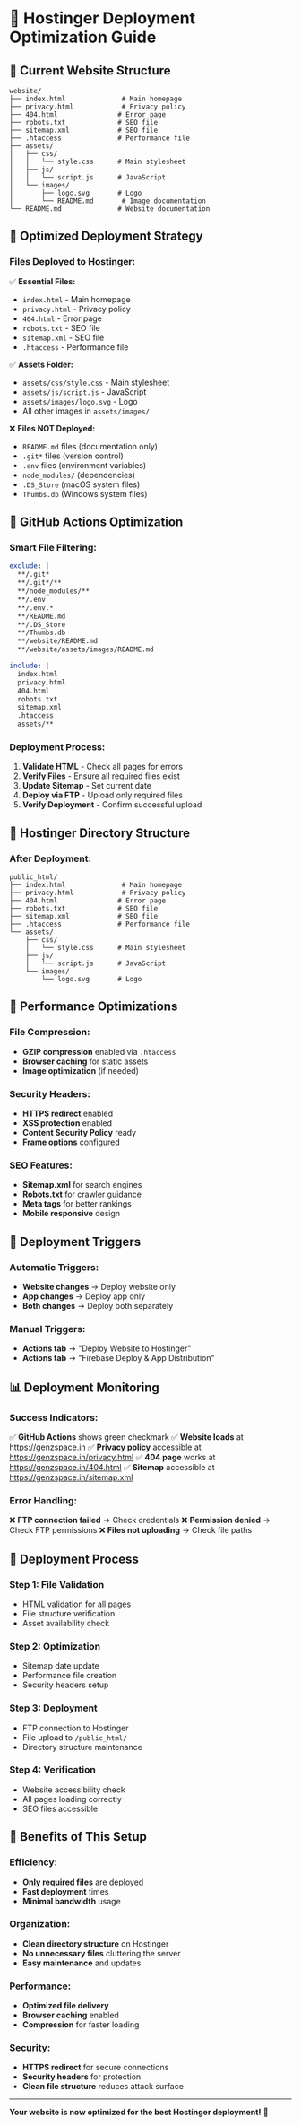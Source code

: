 # 🚀 Hostinger Deployment Optimization Guide

## 📁 **Current Website Structure**

```
website/
├── index.html              # Main homepage
├── privacy.html            # Privacy policy
├── 404.html               # Error page
├── robots.txt             # SEO file
├── sitemap.xml            # SEO file
├── .htaccess              # Performance file
├── assets/
│   ├── css/
│   │   └── style.css      # Main stylesheet
│   ├── js/
│   │   └── script.js      # JavaScript
│   └── images/
│       ├── logo.svg       # Logo
│       └── README.md       # Image documentation
└── README.md              # Website documentation
```

## 🎯 **Optimized Deployment Strategy**

### **Files Deployed to Hostinger:**
✅ **Essential Files:**
- `index.html` - Main homepage
- `privacy.html` - Privacy policy
- `404.html` - Error page
- `robots.txt` - SEO file
- `sitemap.xml` - SEO file
- `.htaccess` - Performance file

✅ **Assets Folder:**
- `assets/css/style.css` - Main stylesheet
- `assets/js/script.js` - JavaScript
- `assets/images/logo.svg` - Logo
- All other images in `assets/images/`

❌ **Files NOT Deployed:**
- `README.md` files (documentation only)
- `.git*` files (version control)
- `.env` files (environment variables)
- `node_modules/` (dependencies)
- `.DS_Store` (macOS system files)
- `Thumbs.db` (Windows system files)

## 🔧 **GitHub Actions Optimization**

### **Smart File Filtering:**
```yaml
exclude: |
  **/.git*
  **/.git*/**
  **/node_modules/**
  **/.env
  **/.env.*
  **/README.md
  **/.DS_Store
  **/Thumbs.db
  **/website/README.md
  **/website/assets/images/README.md

include: |
  index.html
  privacy.html
  404.html
  robots.txt
  sitemap.xml
  .htaccess
  assets/**
```

### **Deployment Process:**
1. **Validate HTML** - Check all pages for errors
2. **Verify Files** - Ensure all required files exist
3. **Update Sitemap** - Set current date
4. **Deploy via FTP** - Upload only required files
5. **Verify Deployment** - Confirm successful upload

## 📱 **Hostinger Directory Structure**

### **After Deployment:**
```
public_html/
├── index.html              # Main homepage
├── privacy.html            # Privacy policy
├── 404.html               # Error page
├── robots.txt             # SEO file
├── sitemap.xml            # SEO file
├── .htaccess              # Performance file
└── assets/
    ├── css/
    │   └── style.css      # Main stylesheet
    ├── js/
    │   └── script.js      # JavaScript
    └── images/
        └── logo.svg       # Logo
```

## 🚀 **Performance Optimizations**

### **File Compression:**
- **GZIP compression** enabled via `.htaccess`
- **Browser caching** for static assets
- **Image optimization** (if needed)

### **Security Headers:**
- **HTTPS redirect** enabled
- **XSS protection** enabled
- **Content Security Policy** ready
- **Frame options** configured

### **SEO Features:**
- **Sitemap.xml** for search engines
- **Robots.txt** for crawler guidance
- **Meta tags** for better rankings
- **Mobile responsive** design

## 🎯 **Deployment Triggers**

### **Automatic Triggers:**
- **Website changes** → Deploy website only
- **App changes** → Deploy app only
- **Both changes** → Deploy both separately

### **Manual Triggers:**
- **Actions tab** → "Deploy Website to Hostinger"
- **Actions tab** → "Firebase Deploy & App Distribution"

## 📊 **Deployment Monitoring**

### **Success Indicators:**
✅ **GitHub Actions** shows green checkmark
✅ **Website loads** at https://genzspace.in
✅ **Privacy policy** accessible at https://genzspace.in/privacy.html
✅ **404 page** works at https://genzspace.in/404.html
✅ **Sitemap** accessible at https://genzspace.in/sitemap.xml

### **Error Handling:**
❌ **FTP connection failed** → Check credentials
❌ **Permission denied** → Check FTP permissions
❌ **Files not uploading** → Check file paths

## 🔄 **Deployment Process**

### **Step 1: File Validation**
- HTML validation for all pages
- File structure verification
- Asset availability check

### **Step 2: Optimization**
- Sitemap date update
- Performance file creation
- Security headers setup

### **Step 3: Deployment**
- FTP connection to Hostinger
- File upload to `/public_html/`
- Directory structure maintenance

### **Step 4: Verification**
- Website accessibility check
- All pages loading correctly
- SEO files accessible

## 🎉 **Benefits of This Setup**

### **Efficiency:**
- **Only required files** are deployed
- **Fast deployment** times
- **Minimal bandwidth** usage

### **Organization:**
- **Clean directory structure** on Hostinger
- **No unnecessary files** cluttering the server
- **Easy maintenance** and updates

### **Performance:**
- **Optimized file delivery**
- **Browser caching** enabled
- **Compression** for faster loading

### **Security:**
- **HTTPS redirect** for secure connections
- **Security headers** for protection
- **Clean file structure** reduces attack surface

---

**Your website is now optimized for the best Hostinger deployment!** 🚀
